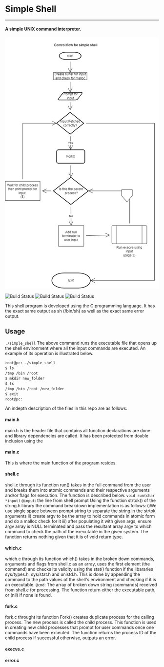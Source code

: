 # Simple Shell
___
#### A simple UNIX command interpreter.

![Main Flowchart](https://github.com/BongweKE/simple_shell/blob/main/imgs/pg%201%20simple_shell-simple%20shell%20ui.drawio.png?raw=true "Flowchart for The User interaction with the shell")

![Build Status](https://img.shields.io/github/directory-file-count/BongweKE/simple_shell?style=flat-square) ![Build Status](https://img.shields.io/github/languages/count/BongweKE/simple_shell?color=red&style=flat-square) ![Build Status](https://img.shields.io/github/languages/top/BongweKE/simple_shell?color=green&style=flat-square)


This shell program is developed using the C programming language. It has the exact same output as sh (/bin/sh) as well as the exact same error output.

## Usage
`./simple_shell`
The above command runs the executable file that opens up the shell environment where all the input commands are executed. An example of its operation is illustrated below.
```sh
root@pc: ./simple_shell
$ ls
/tmp /bin /root
$ mkdir new_folder
$ ls
/tmp /bin /root /new_folder
$ exit
root@pc:
```
An indepth description of the files in this repo are as follows:

#### main.h
main.h is the header file that comtains all function declarations are done and library dependencies are called. It has been protected from double inclusion using the
#### main.c
This is where the main function of the program resides.
#### shell.c
shell.c through its function run() takes in the full command from the user and breaks them into atomic commands and their respective arguments and/or flags for execution. The function is described below.
`void run(char *input)`
`@input`: the line from shell prompt
Using the function strtok() of the string.h library the command breakdown implementation is as follows:
i)We use single space between prompt string to separate the string in the strtok arguments
ii) create argv to be the array to hold commands in atomic form and do a malloc check for it
iii) after populating it with given args, ensure argv array is NULL terminated and pass the resultant array argv to which command to check the path of the executable in the given system.
The function returns nothing given that it is of void return type.
#### which.c
which.c through its function which() takes in the broken down commands, arguments and flags from shell.c as an array, uses the first element (the command) and checks its validity using the stat() function if the libararies sys/types.h, sys/stat.h and unistd.h. This is done by appending the command to the path values of the shell's environment and checking if it is an executable.
`@cmd`: The array of broken down string (commands) received from shell.c for processing.
The function return either the exceutable path, or (nil) if none is found.
#### fork.c
fork.c throught its function Fork() creates duplicate process for the calling process. The new process is called the child process. This function is used in creating new child processes that prompt for user commands once one commands have been exceuted.
The function returns the process ID of the child process if successful otherwise, outputs an error.
#### execve.c

#### error.c
